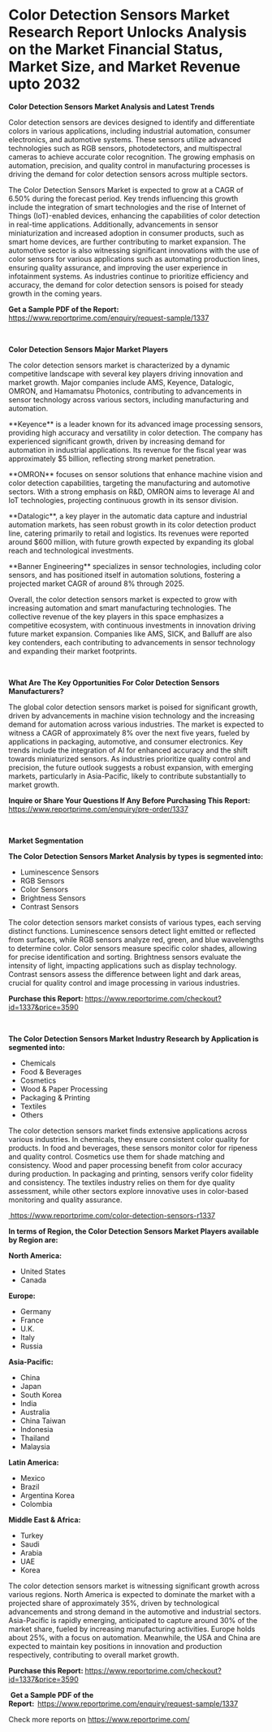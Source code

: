 <p><h1>Color Detection Sensors Market Research Report Unlocks Analysis on the Market Financial Status, Market Size, and Market Revenue upto 2032</h1></p><p><strong>Color Detection Sensors Market Analysis and Latest Trends</strong></p>
<p><p>Color detection sensors are devices designed to identify and differentiate colors in various applications, including industrial automation, consumer electronics, and automotive systems. These sensors utilize advanced technologies such as RGB sensors, photodetectors, and multispectral cameras to achieve accurate color recognition. The growing emphasis on automation, precision, and quality control in manufacturing processes is driving the demand for color detection sensors across multiple sectors.</p><p>The Color Detection Sensors Market is expected to grow at a CAGR of 6.50% during the forecast period. Key trends influencing this growth include the integration of smart technologies and the rise of Internet of Things (IoT)-enabled devices, enhancing the capabilities of color detection in real-time applications. Additionally, advancements in sensor miniaturization and increased adoption in consumer products, such as smart home devices, are further contributing to market expansion. The automotive sector is also witnessing significant innovations with the use of color sensors for various applications such as automating production lines, ensuring quality assurance, and improving the user experience in infotainment systems. As industries continue to prioritize efficiency and accuracy, the demand for color detection sensors is poised for steady growth in the coming years.</p></p>
<p><strong>Get a Sample PDF of the Report:&nbsp;</strong> <a href="https://www.reportprime.com/enquiry/request-sample/1337?utm_campaign=2888&utm_medium=2&utm_source=Github&utm_content=ia&utm_term=18032025&utm_id=color-detection-sensors">https://www.reportprime.com/enquiry/request-sample/1337</a></p>
<p>&nbsp;</p>
<p><strong>Color Detection Sensors Major Market Players</strong></p>
<p><p>The color detection sensors market is characterized by a dynamic competitive landscape with several key players driving innovation and market growth. Major companies include AMS, Keyence, Datalogic, OMRON, and Hamamatsu Photonics, contributing to advancements in sensor technology across various sectors, including manufacturing and automation.</p><p>**Keyence** is a leader known for its advanced image processing sensors, providing high accuracy and versatility in color detection. The company has experienced significant growth, driven by increasing demand for automation in industrial applications. Its revenue for the fiscal year was approximately $5 billion, reflecting strong market penetration.</p><p>**OMRON** focuses on sensor solutions that enhance machine vision and color detection capabilities, targeting the manufacturing and automotive sectors. With a strong emphasis on R&D, OMRON aims to leverage AI and IoT technologies, projecting continuous growth in its sensor division.</p><p>**Datalogic**, a key player in the automatic data capture and industrial automation markets, has seen robust growth in its color detection product line, catering primarily to retail and logistics. Its revenues were reported around $600 million, with future growth expected by expanding its global reach and technological investments.</p><p>**Banner Engineering** specializes in sensor technologies, including color sensors, and has positioned itself in automation solutions, fostering a projected market CAGR of around 8% through 2025.</p><p>Overall, the color detection sensors market is expected to grow with increasing automation and smart manufacturing technologies. The collective revenue of the key players in this space emphasizes a competitive ecosystem, with continuous investments in innovation driving future market expansion. Companies like AMS, SICK, and Balluff are also key contenders, each contributing to advancements in sensor technology and expanding their market footprints.</p></p>
<p>&nbsp;</p>
<p><strong>What Are The Key Opportunities For Color Detection Sensors Manufacturers?</strong></p>
<p><p>The global color detection sensors market is poised for significant growth, driven by advancements in machine vision technology and the increasing demand for automation across various industries. The market is expected to witness a CAGR of approximately 8% over the next five years, fueled by applications in packaging, automotive, and consumer electronics. Key trends include the integration of AI for enhanced accuracy and the shift towards miniaturized sensors. As industries prioritize quality control and precision, the future outlook suggests a robust expansion, with emerging markets, particularly in Asia-Pacific, likely to contribute substantially to market growth.</p></p>
<p><strong>Inquire or Share Your Questions If Any Before Purchasing This Report:</strong> <a href="https://www.reportprime.com/enquiry/pre-order/1337?utm_campaign=2888&utm_medium=2&utm_source=Github&utm_content=ia&utm_term=18032025&utm_id=color-detection-sensors">https://www.reportprime.com/enquiry/pre-order/1337</a></p>
<p>&nbsp;</p>
<p><strong>Market Segmentation</strong></p>
<p><strong>The Color Detection Sensors Market Analysis by types is segmented into:</strong></p>
<p><ul><li>Luminescence Sensors</li><li>RGB Sensors</li><li>Color Sensors</li><li>Brightness Sensors</li><li>Contrast Sensors</li></ul></p>
<p><p>The color detection sensors market consists of various types, each serving distinct functions. Luminescence sensors detect light emitted or reflected from surfaces, while RGB sensors analyze red, green, and blue wavelengths to determine color. Color sensors measure specific color shades, allowing for precise identification and sorting. Brightness sensors evaluate the intensity of light, impacting applications such as display technology. Contrast sensors assess the difference between light and dark areas, crucial for quality control and image processing in various industries.</p></p>
<p><strong>Purchase this Report:&nbsp;</strong><a href="https://www.reportprime.com/checkout?id=1337&price=3590&utm_campaign=2888&utm_medium=2&utm_source=Github&utm_content=ia&utm_term=18032025&utm_id=color-detection-sensors">https://www.reportprime.com/checkout?id=1337&price=3590</a></p>
<p>&nbsp;</p>
<p><strong>The Color Detection Sensors Market Industry Research by Application is segmented into:</strong></p>
<p><ul><li>Chemicals</li><li>Food & Beverages</li><li>Cosmetics</li><li>Wood & Paper Processing</li><li>Packaging & Printing</li><li>Textiles</li><li>Others</li></ul></p>
<p><p>The color detection sensors market finds extensive applications across various industries. In chemicals, they ensure consistent color quality for products. In food and beverages, these sensors monitor color for ripeness and quality control. Cosmetics use them for shade matching and consistency. Wood and paper processing benefit from color accuracy during production. In packaging and printing, sensors verify color fidelity and consistency. The textiles industry relies on them for dye quality assessment, while other sectors explore innovative uses in color-based monitoring and quality assurance.</p></p>
<p><a href="https://www.reportprime.com/color-detection-sensors-r1337?utm_campaign=2888&utm_medium=2&utm_source=Github&utm_content=ia&utm_term=18032025&utm_id=color-detection-sensors">&nbsp;https://www.reportprime.com/color-detection-sensors-r1337</a></p>
<p><strong>In terms of Region, the Color Detection Sensors Market Players available by Region are:</strong></p>
<p>
    <p> <strong> North America: </strong>
        <ul>
            <li>United States</li>
            <li>Canada</li>
        </ul>
        </p> 
    <p> <strong> Europe: </strong>
        <ul>
            <li>Germany</li>
            <li>France</li>
            <li>U.K.</li>
            <li>Italy</li>
            <li>Russia</li>
        </ul>
        </p> 
    <p> <strong> Asia-Pacific: </strong>
        <ul>
            <li>China</li>
            <li>Japan</li>
            <li>South Korea</li>
            <li>India</li>
            <li>Australia</li>
            <li>China Taiwan</li>
            <li>Indonesia</li>
            <li>Thailand</li>
            <li>Malaysia</li>
        </ul>
        </p> 
    <p> <strong> Latin America: </strong>
        <ul>
            <li>Mexico</li>
            <li>Brazil</li>
            <li>Argentina Korea</li>
            <li>Colombia</li>
        </ul>
        </p> 
    <p> <strong> Middle East & Africa: </strong>
        <ul>
            <li>Turkey</li>
            <li>Saudi</li>
            <li>Arabia</li>
            <li>UAE</li>
            <li>Korea</li>
        </ul>
    </p>
    </p>
<p><p>The color detection sensors market is witnessing significant growth across various regions. North America is expected to dominate the market with a projected share of approximately 35%, driven by technological advancements and strong demand in the automotive and industrial sectors. Asia-Pacific is rapidly emerging, anticipated to capture around 30% of the market share, fueled by increasing manufacturing activities. Europe holds about 25%, with a focus on automation. Meanwhile, the USA and China are expected to maintain key positions in innovation and production respectively, contributing to overall market growth.</p></p>
<p><strong>Purchase this Report: </strong><a href="https://www.reportprime.com/checkout?id=1337&price=3590&utm_campaign=2888&utm_medium=2&utm_source=Github&utm_content=ia&utm_term=18032025&utm_id=color-detection-sensors">https://www.reportprime.com/checkout?id=1337&price=3590</a></p>
<p>&nbsp;<strong>Get a Sample PDF of the Report:&nbsp;&nbsp;</strong><a href="https://www.reportprime.com/enquiry/request-sample/1337?utm_campaign=2888&utm_medium=2&utm_source=Github&utm_content=ia&utm_term=18032025&utm_id=color-detection-sensors">https://www.reportprime.com/enquiry/request-sample/1337</a></p>
<p><strong></strong></p>
<p>Check more reports on <a href="https://www.reportprime.com/?utm_campaign=2888&utm_medium=2&utm_source=Github&utm_content=ia&utm_term=18032025&utm_id=color-detection-sensors">https://www.reportprime.com/</a></p>